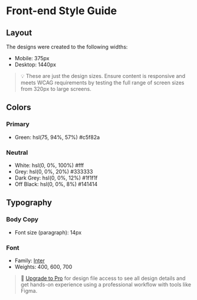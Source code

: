 # Front-end Style Guide

## Layout

The designs were created to the following widths:

- Mobile: 375px
- Desktop: 1440px

> 💡 These are just the design sizes. Ensure content is responsive and meets WCAG requirements by testing the full range of screen sizes from 320px to large screens.

## Colors

### Primary

- Green: hsl(75, 94%, 57%)
#c5f82a

### Neutral

- White: hsl(0, 0%, 100%)
#fff
- Grey: hsl(0, 0%, 20%)
#333333
- Dark Grey: hsl(0, 0%, 12%)
#1f1f1f
- Off Black: hsl(0, 0%, 8%)
#141414
## Typography

### Body Copy

- Font size (paragraph): 14px

### Font

- Family: [Inter](https://fonts.google.com/specimen/Inter)
- Weights: 400, 600, 700

> 💎 [Upgrade to Pro](https://www.frontendmentor.io/pro?ref=style-guide) for design file access to see all design details and get hands-on experience using a professional workflow with tools like Figma.
